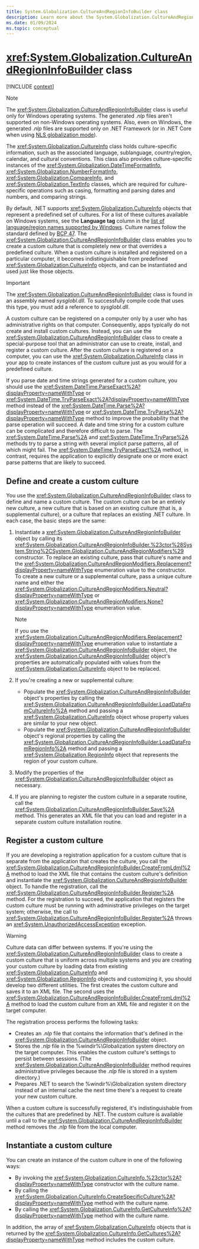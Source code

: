 ```yaml
---
title: System.Globalization.CultureAndRegionInfoBuilder class
description: Learn more about the System.Globalization.CultureAndRegionInfoBuilder class.
ms.date: 01/09/2024
ms.topic: conceptual
---
```

# <xref:System.Globalization.CultureAndRegionInfoBuilder> class

[!INCLUDE [context](includes/context.md)]

> [!NOTE]
> The <xref:System.Globalization.CultureAndRegionInfoBuilder> class is useful only for Windows operating systems. The generated *.nlp* files aren't supported on non-Windows operating systems. Also, even on Windows, the generated *.nlp* files are supported only on .NET Framework (or in .NET Core when using [NLS globalization mode](../../core/runtime-config/globalization.md#nls)).

The <xref:System.Globalization.CultureInfo> class holds culture-specific information, such as the associated language, sublanguage, country/region, calendar, and cultural conventions. This class also provides culture-specific instances of the <xref:System.Globalization.DateTimeFormatInfo>, <xref:System.Globalization.NumberFormatInfo>, <xref:System.Globalization.CompareInfo>, and <xref:System.Globalization.TextInfo> classes, which are required for culture-specific operations such as casing, formatting and parsing dates and numbers, and comparing strings.

By default, .NET supports <xref:System.Globalization.CultureInfo> objects that represent a predefined set of cultures. For a list of these cultures available on Windows systems, see the **Language tag** column in the [list of language/region names supported by Windows](/openspecs/windows_protocols/ms-lcid/a9eac961-e77d-41a6-90a5-ce1a8b0cdb9c). Culture names follow the standard defined by [BCP 47](https://tools.ietf.org/html/bcp47). The <xref:System.Globalization.CultureAndRegionInfoBuilder> class enables you to create a custom culture that is completely new or that overrides a predefined culture. When a custom culture is installed and registered on a particular computer, it becomes indistinguishable from predefined <xref:System.Globalization.CultureInfo> objects, and can be instantiated and used just like those objects.

> [!IMPORTANT]
> The <xref:System.Globalization.CultureAndRegionInfoBuilder> class is found in an assembly named *sysglobl.dll*. To successfully compile code that uses this type, you must add a reference to *sysglobl.dll*.

A custom culture can be registered on a computer only by a user who has administrative rights on that computer. Consequently, apps typically do not create and install custom cultures. Instead, you can use the <xref:System.Globalization.CultureAndRegionInfoBuilder> class to create a special-purpose tool that an administrator can use to create, install, and register a custom culture. After the custom culture is registered on a computer, you can use the <xref:System.Globalization.CultureInfo> class in your app to create instances of the custom culture just as you would for a predefined culture.

If you parse date and time strings generated for a custom culture, you should use the <xref:System.DateTime.ParseExact%2A?displayProperty=nameWithType> or <xref:System.DateTime.TryParseExact%2A?displayProperty=nameWithType> method instead of the <xref:System.DateTime.Parse%2A?displayProperty=nameWithType> or <xref:System.DateTime.TryParse%2A?displayProperty=nameWithType> method to improve the probability that the parse operation will succeed. A date and time string for a custom culture can be complicated and therefore difficult to parse. The <xref:System.DateTime.Parse%2A> and <xref:System.DateTime.TryParse%2A> methods try to parse a string with several implicit parse patterns, all of which might fail. The <xref:System.DateTime.TryParseExact%2A> method, in contrast, requires the application to explicitly designate one or more exact parse patterns that are likely to succeed.

## Define and create a custom culture

You use the <xref:System.Globalization.CultureAndRegionInfoBuilder> class to define and name a custom culture. The custom culture can be an entirely new culture, a new culture that is based on an existing culture (that is, a supplemental culture), or a culture that replaces an existing .NET culture. In each case, the basic steps are the same:

1. Instantiate a <xref:System.Globalization.CultureAndRegionInfoBuilder> object by calling its <xref:System.Globalization.CultureAndRegionInfoBuilder.%23ctor%28System.String%2CSystem.Globalization.CultureAndRegionModifiers%29> constructor. To replace an existing culture, pass that culture's name and the <xref:System.Globalization.CultureAndRegionModifiers.Replacement?displayProperty=nameWithType> enumeration value to the constructor. To create a new culture or a supplemental culture, pass a unique culture name and either the <xref:System.Globalization.CultureAndRegionModifiers.Neutral?displayProperty=nameWithType> or <xref:System.Globalization.CultureAndRegionModifiers.None?displayProperty=nameWithType> enumeration value.

   > [!NOTE]
   > If you use the <xref:System.Globalization.CultureAndRegionModifiers.Replacement?displayProperty=nameWithType> enumeration value to instantiate a <xref:System.Globalization.CultureAndRegionInfoBuilder> object, the <xref:System.Globalization.CultureAndRegionInfoBuilder> object's properties are automatically populated with values from the <xref:System.Globalization.CultureInfo> object to be replaced.

2. If you're creating a new or supplemental culture:

   - Populate the <xref:System.Globalization.CultureAndRegionInfoBuilder> object's properties by calling the <xref:System.Globalization.CultureAndRegionInfoBuilder.LoadDataFromCultureInfo%2A> method and passing a <xref:System.Globalization.CultureInfo> object whose property values are similar to your new object.
   - Populate the <xref:System.Globalization.CultureAndRegionInfoBuilder> object's regional properties by calling the <xref:System.Globalization.CultureAndRegionInfoBuilder.LoadDataFromRegionInfo%2A> method and passing a <xref:System.Globalization.RegionInfo> object that represents the region of your custom culture.

3. Modify the properties of the <xref:System.Globalization.CultureAndRegionInfoBuilder> object as necessary.

4. If you are planning to register the custom culture in a separate routine, call the <xref:System.Globalization.CultureAndRegionInfoBuilder.Save%2A> method. This generates an XML file that you can load and register in a separate custom culture installation routine.

## Register a custom culture

If you are developing a registration application for a custom culture that is separate from the application that creates the culture, you call the <xref:System.Globalization.CultureAndRegionInfoBuilder.CreateFromLdml%2A> method to load the XML file that contains the custom culture's definition and instantiate the <xref:System.Globalization.CultureAndRegionInfoBuilder> object. To handle the registration, call the <xref:System.Globalization.CultureAndRegionInfoBuilder.Register%2A> method. For the registration to succeed, the application that registers the custom culture must be running with administrative privileges on the target system; otherwise, the call to <xref:System.Globalization.CultureAndRegionInfoBuilder.Register%2A> throws an <xref:System.UnauthorizedAccessException> exception.

> [!WARNING]
> Culture data can differ between systems. If you're using the <xref:System.Globalization.CultureAndRegionInfoBuilder> class to create a custom culture that is uniform across multiple systems and you are creating your custom culture by loading data from existing <xref:System.Globalization.CultureInfo> and <xref:System.Globalization.RegionInfo> objects and customizing it, you should develop two different utilities. The first creates the custom culture and saves it to an XML file. The second uses the <xref:System.Globalization.CultureAndRegionInfoBuilder.CreateFromLdml%2A> method to load the custom culture from an XML file and register it on the target computer.

The registration process performs the following tasks:

- Creates an *.nlp* file that contains the information that's defined in the <xref:System.Globalization.CultureAndRegionInfoBuilder> object.
- Stores the *.nlp* file in the %windir%\Globalization system directory on the target computer. This enables the custom culture's settings to persist between sessions. (The <xref:System.Globalization.CultureAndRegionInfoBuilder> method requires administrative privileges because the *.nlp* file is stored in a system directory.)
- Prepares .NET to search the %windir%\Globalization system directory instead of an internal cache the next time there's a request to create your new custom culture.

When a custom culture is successfully registered, it's indistinguishable from the cultures that are predefined by .NET. The custom culture is available until a call to the <xref:System.Globalization.CultureAndRegionInfoBuilder> method removes the *.nlp* file from the local computer.

## Instantiate a custom culture

You can create an instance of the custom culture in one of the following ways:

- By invoking the <xref:System.Globalization.CultureInfo.%23ctor%2A?displayProperty=nameWithType> constructor with the culture name.
- By calling the <xref:System.Globalization.CultureInfo.CreateSpecificCulture%2A?displayProperty=nameWithType> method with the culture name.
- By calling the <xref:System.Globalization.CultureInfo.GetCultureInfo%2A?displayProperty=nameWithType> method with the culture name.

In addition, the array of <xref:System.Globalization.CultureInfo> objects that is returned by the <xref:System.Globalization.CultureInfo.GetCultures%2A?displayProperty=nameWithType> method includes the custom culture.
